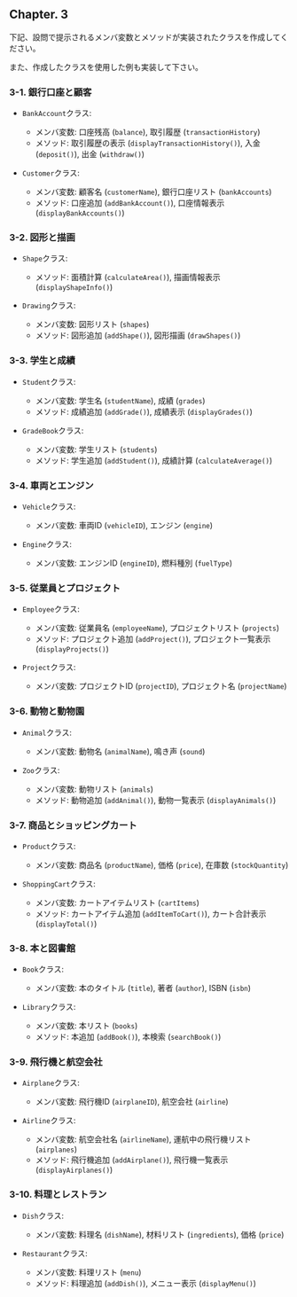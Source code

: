 ## Chapter. 3

下記、設問で提示されるメンバ変数とメソッドが実装されたクラスを作成してください。

また、作成したクラスを使用した例も実装して下さい。


### 3-1. 銀行口座と顧客
- `BankAccount`クラス:
    - メンバ変数: 口座残高 (`balance`), 取引履歴 (`transactionHistory`)
    - メソッド: 取引履歴の表示 (`displayTransactionHistory()`), 入金 (`deposit()`), 出金 (`withdraw()`)

- `Customer`クラス:
    - メンバ変数: 顧客名 (`customerName`), 銀行口座リスト (`bankAccounts`)
    - メソッド: 口座追加 (`addBankAccount()`), 口座情報表示 (`displayBankAccounts()`)

### 3-2. 図形と描画
- `Shape`クラス:
    - メソッド: 面積計算 (`calculateArea()`), 描画情報表示 (`displayShapeInfo()`)

- `Drawing`クラス:
    - メンバ変数: 図形リスト (`shapes`)
    - メソッド: 図形追加 (`addShape()`), 図形描画 (`drawShapes()`)

### 3-3. 学生と成績
- `Student`クラス:
    - メンバ変数: 学生名 (`studentName`), 成績 (`grades`)
    - メソッド: 成績追加 (`addGrade()`), 成績表示 (`displayGrades()`)

- `GradeBook`クラス:
    - メンバ変数: 学生リスト (`students`)
    - メソッド: 学生追加 (`addStudent()`), 成績計算 (`calculateAverage()`)

### 3-4. 車両とエンジン
- `Vehicle`クラス:
    - メンバ変数: 車両ID (`vehicleID`), エンジン (`engine`)

- `Engine`クラス:
    - メンバ変数: エンジンID (`engineID`), 燃料種別 (`fuelType`)

### 3-5. 従業員とプロジェクト
- `Employee`クラス:
    - メンバ変数: 従業員名 (`employeeName`), プロジェクトリスト (`projects`)
    - メソッド: プロジェクト追加 (`addProject()`), プロジェクト一覧表示 (`displayProjects()`)

- `Project`クラス:
    - メンバ変数: プロジェクトID (`projectID`), プロジェクト名 (`projectName`)

### 3-6. 動物と動物園
- `Animal`クラス:
    - メンバ変数: 動物名 (`animalName`), 鳴き声 (`sound`)

- `Zoo`クラス:
    - メンバ変数: 動物リスト (`animals`)
    - メソッド: 動物追加 (`addAnimal()`), 動物一覧表示 (`displayAnimals()`)

### 3-7. 商品とショッピングカート
- `Product`クラス:
    - メンバ変数: 商品名 (`productName`), 価格 (`price`), 在庫数 (`stockQuantity`)

- `ShoppingCart`クラス:
    - メンバ変数: カートアイテムリスト (`cartItems`)
    - メソッド: カートアイテム追加 (`addItemToCart()`), カート合計表示 (`displayTotal()`)

### 3-8. 本と図書館
- `Book`クラス:
    - メンバ変数: 本のタイトル (`title`), 著者 (`author`), ISBN (`isbn`)

- `Library`クラス:
    - メンバ変数: 本リスト (`books`)
    - メソッド: 本追加 (`addBook()`), 本検索 (`searchBook()`)

### 3-9. 飛行機と航空会社
- `Airplane`クラス:
    - メンバ変数: 飛行機ID (`airplaneID`), 航空会社 (`airline`)

- `Airline`クラス:
    - メンバ変数: 航空会社名 (`airlineName`), 運航中の飛行機リスト (`airplanes`)
    - メソッド: 飛行機追加 (`addAirplane()`), 飛行機一覧表示 (`displayAirplanes()`)

### 3-10. 料理とレストラン
- `Dish`クラス:
    - メンバ変数: 料理名 (`dishName`), 材料リスト (`ingredients`), 価格 (`price`)

- `Restaurant`クラス:
    - メンバ変数: 料理リスト (`menu`)
    - メソッド: 料理追加 (`addDish()`), メニュー表示 (`displayMenu()`)

